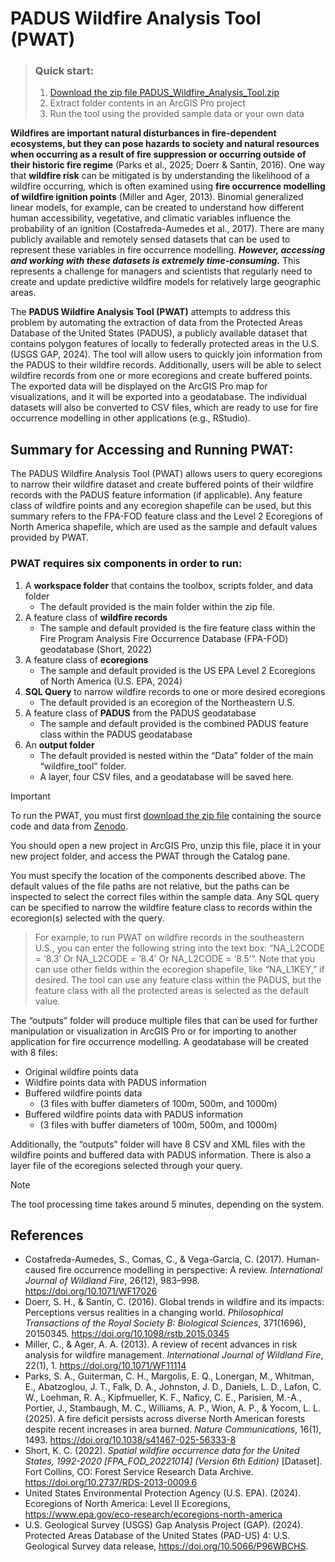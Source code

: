 # PADUS Wildfire Analysis Tool (PWAT)

> ### Quick start:
> 1. [Download the zip file PADUS_Wildfire_Analysis_Tool.zip](https://doi.org/10.5281/zenodo.15293066)
> 2. Extract folder contents in an ArcGIS Pro project
> 3. Run the tool using the provided sample data or your own data


**Wildfires are important natural disturbances in fire-dependent ecosystems, but they can pose hazards to society and natural resources when occurring as a result of fire suppression or occurring outside of their historic fire regime** (Parks et al., 2025; Doerr & Santín, 2016). One way that **wildfire risk** can be mitigated is by understanding the likelihood of a wildfire occurring, which is often examined using **fire occurrence modelling of wildfire ignition points** (Miller and Ager, 2013). Binomial generalized linear models, for example, can be created to understand how different human accessibility, vegetative, and climatic variables influence the probability of an ignition (Costafreda-Aumedes et al., 2017). There are many publicly available and remotely sensed datasets that can be used to represent these variables in fire occurrence modelling. ***However, accessing and working with these datasets is extremely time-consuming.*** This represents a challenge for managers and scientists that regularly need to create and update predictive wildfire models for relatively large geographic areas. 

The **PADUS Wildfire Analysis Tool (PWAT)** attempts to address this problem by automating the extraction of data from the Protected Areas Database of the United States (PADUS), a publicly available dataset that contains polygon features of locally to federally protected areas in the U.S. (USGS GAP, 2024). The tool will allow users to quickly join information from the PADUS to their wildfire records. Additionally, users will be able to select wildfire records from one or more ecoregions and create buffered points. The exported data will be displayed on the ArcGIS Pro map for visualizations, and it will be exported into a geodatabase. The individual datasets will also be converted to CSV files, which are ready to use for fire occurrence modelling in other applications (e.g., RStudio). 



## Summary for Accessing and Running PWAT:

The PADUS Wildfire Analysis Tool (PWAT) allows users to query ecoregions to narrow their wildfire dataset and create buffered points of their wildfire records with the PADUS feature information (if applicable). Any feature class of wildfire points and any ecoregion shapefile can be used, but this summary refers to the FPA-FOD feature class and the Level 2 Ecoregions of North America shapefile, which are used as the sample and default values provided by PWAT.

### PWAT requires six components in order to run: 

1.	A **workspace folder** that contains the toolbox, scripts folder, and data folder
    - The default provided is the main folder within the zip file.
3.	A feature class of **wildfire records**
    - The sample and default provided is the fire feature class within the Fire Program Analysis Fire Occurrence Database (FPA-FOD) geodatabase (Short, 2022)
4.	A feature class of **ecoregions**
    - The sample and default provided is the US EPA Level 2 Ecoregions of North America (U.S. EPA, 2024)
5.	**SQL Query** to narrow wildfire records to one or more desired ecoregions
    - The default provided is an ecoregion of the Northeastern U.S.
6.	A feature class of **PADUS** from the PADUS geodatabase
    - The sample and default provided is the combined PADUS feature class within the PADUS geodatabase
7.	An **output folder**
    - The default provided is nested within the “Data” folder of the main “wildfire_tool” folder.
    - A layer, four CSV files, and a geodatabase will be saved here.

> [!IMPORTANT]
> To run the PWAT, you must first [download the zip file](https://doi.org/10.5281/zenodo.15293066)
 containing the source code and data from [Zenodo](https://doi.org/10.5281/zenodo.15293066).

You should open a new project in ArcGIS Pro, unzip this file, place it in your new project folder, and access the PWAT through the Catalog pane.

You must specify the location of the components described above. The default values of the file paths are not relative, but the paths can be inspected to select the correct files within the sample data. Any SQL query can be specified to narrow the wildfire feature class to records within the ecoregion(s) selected with the query.

> For example, to run PWAT on wildfire records in the southeastern U.S., you can enter the following string into the text box: “NA_L2CODE = ‘8.3’ Or NA_L2CODE = ‘8.4’ Or NA_L2CODE = ‘8.5’”. Note that you can use other fields within the ecoregion shapefile, like “NA_L1KEY,” if desired. The tool can use any feature class within the PADUS, but the feature class with all the protected areas is selected as the default value.

The “outputs” folder will produce multiple files that can be used for further manipulation or visualization in ArcGIS Pro or for importing to another application for fire occurrence modelling. A geodatabase will be created with 8 files:

- Original wildfire points data
- Wildfire points data with PADUS information
- Buffered wildfire points data
  - (3 files with buffer diameters of 100m, 500m, and 1000m)
- Buffered wildfire points data with PADUS information
  - (3 files with buffer diameters of 100m, 500m, and 1000m) 

Additionally, the “outputs” folder will have 8 CSV and XML files with the wildfire points and buffered data with PADUS information. There is also a layer file of the ecoregions selected through your query.

> [!NOTE]
> The tool processing time takes around 5 minutes, depending on the system.


## References
* Costafreda-Aumedes, S., Comas, C., & Vega-Garcia, C. (2017). Human-caused fire occurrence modelling in perspective: A review. *International Journal of Wildland Fire*, 26(12), 983–998. https://doi.org/10.1071/WF17026
* Doerr, S. H., & Santín, C. (2016). Global trends in wildfire and its impacts: Perceptions versus realities in a changing world. *Philosophical Transactions of the Royal Society B: Biological Sciences*, 371(1696), 20150345. https://doi.org/10.1098/rstb.2015.0345
* Miller, C., & Ager, A. A. (2013). A review of recent advances in risk analysis for wildfire management. *International Journal of Wildland Fire*, 22(1), 1. https://doi.org/10.1071/WF11114
* Parks, S. A., Guiterman, C. H., Margolis, E. Q., Lonergan, M., Whitman, E., Abatzoglou, J. T., Falk, D. A., Johnston, J. D., Daniels, L. D., Lafon, C. W., Loehman, R. A., Kipfmueller, K. F., Naficy, C. E., Parisien, M.-A., Portier, J., Stambaugh, M. C., Williams, A. P., Wion, A. P., & Yocom, L. L. (2025). A fire deficit persists across diverse North American forests despite recent increases in area burned. *Nature Communications*, 16(1), 1493. https://doi.org/10.1038/s41467-025-56333-8
* Short, K. C. (2022). *Spatial wildfire occurrence data for the United States, 1992-2020 [FPA_FOD_20221014] (Version 6th Edition)* [Dataset]. Fort Collins, CO: Forest Service Research Data Archive. https://doi.org/10.2737/RDS-2013-0009.6
* United States Environmental Protection Agency (U.S. EPA). (2024). Ecoregions of North America: Level II Ecoregions, https://www.epa.gov/eco-research/ecoregions-north-america
* U.S. Geological Survey (USGS) Gap Analysis Project (GAP). (2024). Protected Areas Database of the United States (PAD-US) 4: U.S. Geological Survey data release, https://doi.org/10.5066/P96WBCHS. 

